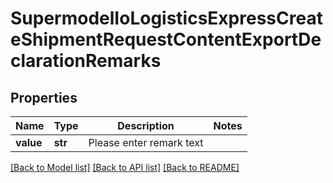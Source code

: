 # SupermodelIoLogisticsExpressCreateShipmentRequestContentExportDeclarationRemarks

## Properties
Name | Type | Description | Notes
------------ | ------------- | ------------- | -------------
**value** | **str** | Please enter remark text | 

[[Back to Model list]](../README.md#documentation-for-models) [[Back to API list]](../README.md#documentation-for-api-endpoints) [[Back to README]](../README.md)

